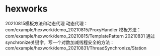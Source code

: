 # hexworks
20210815模板方法和动态代理
动态代理：com/example/hexwork/demo_20210815/ProxyHandler
模板方法：com/example/hexwork/demo_20210815/TemplatePattern
20210831
通过synchronize关键字，写一个对数加减线程安全的方法：com/example/hexwork/demo_20210831/ThreadSynchronize/Station
